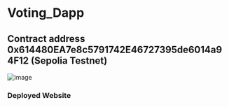 # Voting_Dapp



## Contract address  0x614480EA7e8c5791742E46727395de6014a94F12 (Sepolia Testnet)
![image](https://github.com/ved-et9/Voting_Dapp/assets/98445270/74cfe934-e0a7-45c1-bfff-76de83e3a1bb)




### Deployed Website


